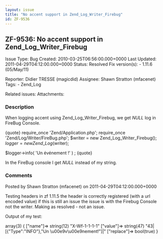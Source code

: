 ```yaml
---
layout: issue
title: "No accent support in Zend_Log_Writer_Firebug"
id: ZF-9536
---
```


ZF-9536: No accent support in Zend\_Log\_Writer\_Firebug
--------------------------------------------------------

 Issue Type: Bug Created: 2010-03-25T06:56:00.000+0000 Last Updated: 2011-04-29T04:12:00.000+0000 Status: Resolved Fix version(s): - 1.11.6 (05/May/11)
 
 Reporter:  Didier TRESSE (magicdid)  Assignee:  Shawn Stratton (mfacenet)  Tags: - Zend\_Log
 
 Related issues: 
 Attachments: 
### Description

When logging accent using Zend\_Log\_Writer\_Firebug, we get _NULL_ log in FireBug Console.

{quote} require\_once 'Zend/Application.php'; require\_once 'Zend/Log/Writer/FireBug.php'; $writer = new Zend\_Log\_Writer\_Firebug(); $logger = new Zend\_Log($writer);

$logger->info( 'Un événement !' ) ; {quote}

In the FireBug console I get _NULL_ instead of my string.

 

 

### Comments

Posted by Shawn Stratton (mfacenet) on 2011-04-29T04:12:00.000+0000

Testing headers in zf 1.11.5 the header is correctly registered (with a url encoded value) if this is still an issue the issue is with the Firebug Console not the writer. Making as resolved - not an issue.

Output of my test:

array(3) { ["name"]=> string(12) "X-Wf-1-1-1-1" ["value"]=> string(47) "43|[{"Type":"INFO"},"Un \\u00e9v\\u00e9nement!"]|" ["replace"]=> bool(true) }

 

 